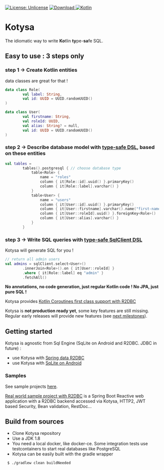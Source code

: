 [![License: Unlicense](https://img.shields.io/github/license/ufoss-org/kotysa)](http://unlicense.org/)
[![Download](https://api.bintray.com/packages/ufoss/ufoss/kotysa/images/download.svg) ](https://bintray.com/ufoss/ufoss/kotysa/_latestVersion)
[![Kotlin](https://img.shields.io/badge/kotlin-1.4.0-blue.svg?logo=kotlin)](http://kotlinlang.org)

# Kotysa

The idiomatic way to write **Ko**tlin **ty**pe-**sa**fe SQL.

## Easy to use : 3 steps only
### step 1 -> Create Kotlin entities

data classes are great for that !

```kotlin
data class Role(
        val label: String,
        val id: UUID = UUID.randomUUID()
)

data class User(
        val firstname: String,
        val roleId: UUID,
        val alias: String? = null,
        val id: UUID = UUID.randomUUID()
)
```

### step 2 -> Describe database model with [type-safe DSL](docs/table-modelling.md), based on these entities

```kotlin
val tables =
        tables().postgresql { // choose database type
            table<Role> {
                name = "roles"
                column { it[Role::id].uuid() }.primaryKey()
                column { it[Role::label].varchar() }
            }
            table<User> {
                name = "users"
                column { it[User::id].uuid() }.primaryKey()
                column { it[User::firstname].varchar().name("first-name") }
                column { it[User::roleId].uuid() }.foreignKey<Role>()
                column { it[User::alias].varchar() }
            }
        }
```

### step 3 -> Write SQL queries with [type-safe SqlClient DSL](docs/sql-queries.md)

Kotysa will generate SQL for you !

```kotlin
// return all admin users
val admins = sqlClient.select<User>()
        .innerJoin<Role>().on { it[User::roleId] }
        .where { it[Role::label] eq "admin" }
        .fetchAll()
```

**No annotations, no code generation, just regular Kotlin code ! No JPA, just pure SQL !**

Kotysa provides [Kotlin Coroutines first class support with R2DBC](kotysa-spring-r2dbc/README.md#coroutines-first-class-support)

Kotysa is **not production ready yet**, some key features are still missing. Regular early releases will provide new features (see [next milestones](https://github.com/ufoss-org/kotysa/milestones)).

## Getting started

Kotysa is agnostic from Sql Engine (SqLite on Android and R2DBC. JDBC in future) :
* use Kotysa with [Spring data R2DBC](kotysa-spring-r2dbc/README.md)
* use Kotysa with [SqLite on Android](kotysa-android/README.md)

### Samples

See sample projects [here](samples).

[Real world sample project with R2DBC](https://github.com/pull-vert/demo-kotlin) is a Spring Boot Reactive web application with a R2DBC backend accessed via Kotysa, HTTP2, JWT based Security, Bean validation, RestDoc...

## Build from sources

* Clone Kotysa repository
* Use a JDK 1.8
* You need a local docker, like docker-ce. Some integration tests use testcontainers to start real databases like PostgreSQL
* Kotysa can be easily built with the gradle wrapper

```bash
 $ ./gradlew clean buildNeeded
```
